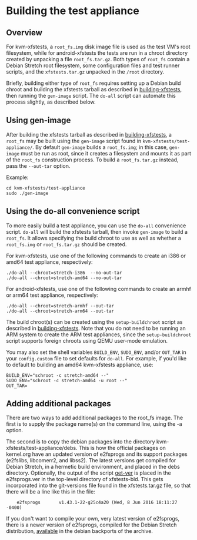 # Building the test appliance

## Overview

For kvm-xfstests, a `root_fs.img` disk image file is used as the test
VM's root filesystem, while for android-xfstests the tests are run in
a chroot directory created by unpacking a file `root_fs.tar.gz`.  Both
types of `root_fs` contain a Debian Stretch root filesystem, some
configuration files and test runner scripts, and the `xfstests.tar.gz`
unpacked in the `/root` directory.

Briefly, building either type of `root_fs` requires setting up a
Debian build chroot and building the xfstests tarball as described in
[building-xfstests](building-xfstests.md), then running the
`gen-image` script.  The `do-all` script can automate this process
slightly, as described below.

## Using gen-image

After building the xfstests tarball as described in
[building-xfstests](building-xfstests.md), a `root_fs` may be built
using the `gen-image` script found in `kvm-xfstests/test-appliance/`.
By default `gen-image` builds a `root_fs.img`; in this case,
`gen-image` must be run as root, since it creates a filesystem and
mounts it as part of the `root_fs` construction process.  To build a
`root_fs.tar.gz` instead, pass the `--out-tar` option.

Example:

    cd kvm-xfstests/test-appliance
    sudo ./gen-image

## Using the do-all convenience script

To more easily build a test appliance, you can use the `do-all`
convenience script.  `do-all` will build the xfstests tarball, then
invoke `gen-image` to build a `root_fs`.  It allows specifying the
build chroot to use as well as whether a `root_fs.img` or
`root_fs.tar.gz` should be created.

For kvm-xfstests, use one of the following commands to create an i386
or amd64 test appliance, respectively:

    ./do-all --chroot=stretch-i386  --no-out-tar
    ./do-all --chroot=stretch-amd64 --no-out-tar

For android-xfstests, use one of the following commands to create an
armhf or arm64 test appliance, respectively:

    ./do-all --chroot=stretch-armhf --out-tar
    ./do-all --chroot=stretch-arm64 --out-tar

The build chroot(s) can be created using the `setup-buildchroot`
script as described in [building-xfstests](building-xfstests.md).
Note that you do not need to be running an ARM system to create the
ARM test appliances, since the `setup-buildchroot` script supports
foreign chroots using QEMU user-mode emulation.

You may also set the shell variables `BUILD_ENV`, `SUDO_ENV`, and/or
`OUT_TAR` in your `config.custom` file to set defaults for `do-all`.
For example, if you'd like to default to building an amd64
kvm-xfstests appliance, use:

    BUILD_ENV="schroot -c stretch-amd64 --"
    SUDO_ENV="schroot -c stretch-amd64 -u root --"
    OUT_TAR=

## Adding additional packages

There are two ways to add additional packages to the root_fs image.
The first is to supply the package name(s) on the command line, using
the -a option.

The second is to copy the debian packages into the directory
kvm-xfstests/test-appliance/debs.  This is how the official packages
on kernel.org have an updated version of e2fsprogs and its support
packages (e2fslibs, libcomerr2, and libss2).  The latest versions get
compiled for Debian Stretch, in a hermetic build environment, and
placed in the debs directory.  Optionally, the output of the script
[get-ver](https://git.kernel.org/cgit/fs/ext2/e2fsprogs.git/tree/util/get-ver)
is placed in the e2fsprogs.ver in the top-level directory of
xfstests-bld.  This gets incorporated into the git-versions file found
in the xfstests.tar.gz file, so that there will be a line like this in
the file:

        e2fsprogs       v1.43.1-22-g25c4a20 (Wed, 8 Jun 2016 18:11:27 -0400)

If you don't want to compile your own, very latest version of
e2fsprogs, there is a newer version of e2fsprogs, compiled for the
Debian Stretch distribution,
[available](https://packages.debian.org/stretch-backports/admin/e2fsprogs)
in the debian backports of the archive.
